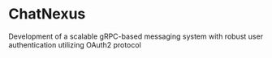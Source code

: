 # ChatNexus
Development of a scalable gRPC-based messaging system with robust user authentication utilizing OAuth2 protocol

